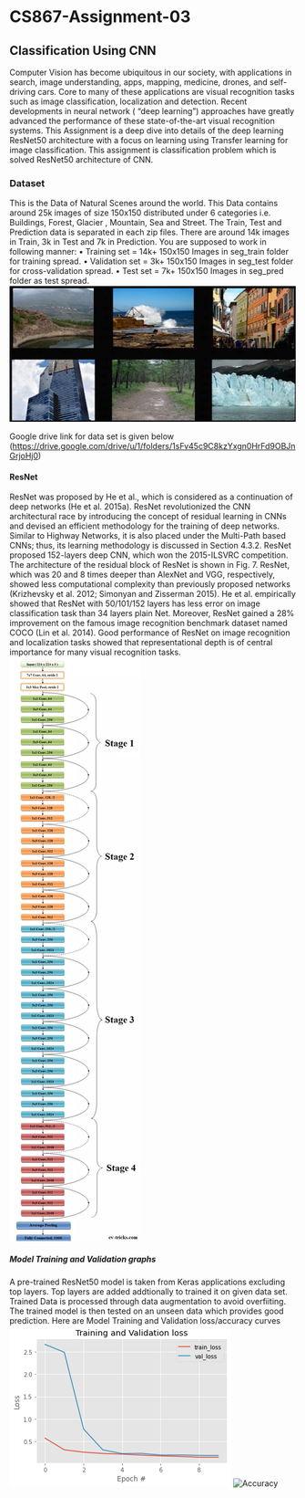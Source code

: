 # CS867-Assignment-03
##  Classification Using CNN
Computer Vision has become ubiquitous in our society, with applications in search, image understanding, apps, mapping, medicine, drones, and self-driving cars. Core to many of these applications are visual recognition tasks such as image classification, localization and detection. Recent developments in neural network ( “deep learning”) approaches have greatly advanced the performance of these state-of-the-art visual recognition systems. This Assignment is a deep dive into details of the deep learning ResNet50 architecture with a focus on learning using Transfer learning for image classification.
This assignment is classification problem which is solved ResNet50 architecture of CNN.
### Dataset
This is the Data of Natural Scenes around the world.
This Data contains around 25k images of size 150x150 distributed under 6 categories
i.e. Buildings, Forest, Glacier , Mountain, Sea and Street.
The Train, Test and Prediction data is separated in each zip files. There are around 14k images in
Train, 3k in Test and 7k in Prediction.
You are supposed to work in following manner:
• Training set = 14k+ 150x150 Images in seg_train folder for training spread.
• Validation set = 3k+ 150x150 Images in seg_test folder for cross-validation spread.
• Test set = 7k+ 150x150 Images in seg_pred folder as test spread.
![Data_example](Images/Dataset.JPG)

Google drive link for data set is given below
(https://drive.google.com/drive/u/1/folders/1sFv45c9C8kzYxgn0HrFd9OBJnGrjoHj0)

#### ResNet
ResNet was proposed by He et al., which is considered as a continuation of deep networks (He et al. 2015a). ResNet revolutionized the CNN architectural race by introducing the concept of residual learning in CNNs and devised an efficient methodology for the training of deep networks. Similar to Highway Networks, it is also placed under the Multi-Path based CNNs; thus, its learning methodology is discussed in Section 4.3.2. ResNet proposed 152-layers deep CNN, which won the 2015-ILSVRC competition. The architecture of the residual block of ResNet is shown in Fig. 7. ResNet, which was 20 and 8 times deeper than AlexNet and VGG, respectively, showed less computational complexity than previously proposed networks (Krizhevsky et al. 2012; Simonyan and Zisserman 2015). He et al. empirically showed that ResNet with 50/101/152 layers has less error on image classification task than 34 layers plain Net. Moreover, ResNet gained a 28% improvement on the famous image recognition benchmark dataset named COCO (Lin et al. 2014). Good performance of ResNet on image recognition and localization tasks showed that representational depth is of central importance for many visual recognition tasks.
![Data_example](Images/ResNet50.PNG)

##### Model Training and Validation graphs
A pre-trained ResNet50 model is taken from Keras applications excluding top layers. Top layers are added addtionally to trained it on given data set. Trained Data is processed through data augmentation to avoid overfiiting. The trained model is then tested on an unseen data which provides good prediction. Here are Model Training and Validation loss/accuracy curves
![loss](Images/loss_curve.PNG)
![Accuracy](Images/Accurcay_curve.PNG)
